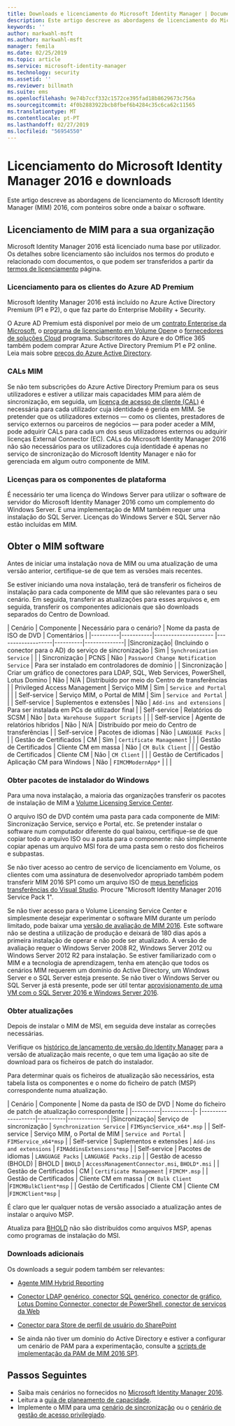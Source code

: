 ```yaml
---
title: Downloads e licenciamento do Microsoft Identity Manager | Documentos da Microsoft
description: Este artigo descreve as abordagens de licenciamento do Microsoft Identity Manager (MIM) 2016, com ponteiros sobre onde a baixar o software.
keywords: ''
author: markwahl-msft
ms.author: markwahl-msft
manager: femila
ms.date: 02/25/2019
ms.topic: article
ms.service: microsoft-identity-manager
ms.technology: security
ms.assetid: ''
ms.reviewer: billmath
ms.suite: ems
ms.openlocfilehash: 9e74b7ccf332c1572ce395fad18b8629673c756a
ms.sourcegitcommit: 4f0b2883922bcb8fbef6b4284c35c6ca62c11565
ms.translationtype: MT
ms.contentlocale: pt-PT
ms.lasthandoff: 02/27/2019
ms.locfileid: "56954550"
---
```

# <a name="microsoft-identity-manager-2016-licensing-and-downloads"></a>Licenciamento do Microsoft Identity Manager 2016 e downloads

Este artigo descreve as abordagens de licenciamento do Microsoft Identity Manager (MIM) 2016, com ponteiros sobre onde a baixar o software.

## <a name="licensing-mim-for-your-organization"></a>Licenciamento de MIM para a sua organização

Microsoft Identity Manager 2016 está licenciado numa base por utilizador.  Os detalhes sobre licenciamento são incluídos nos termos do produto e relacionado com documentos, o que podem ser transferidos a partir da [termos de licenciamento](https://www.microsoft.com/en-us/licensing/product-licensing/products.aspx) página.

### <a name="licensing-for-azure-ad-premium-customers"></a>Licenciamento para os clientes do Azure AD Premium

Microsoft Identity Manager 2016 está incluído no Azure Active Directory Premium (P1 e P2), o que faz parte do Enterprise Mobility + Security.

O Azure AD Premium está disponível por meio de um [contrato Enterprise da Microsoft](https://www.microsoft.com/en-us/licensing/licensing-programs/enterprise.aspx), o [programa de licenciamento em Volume Open](https://www.microsoft.com/en-us/licensing/licensing-programs/open-license.aspx)e o [fornecedores de soluções Cloud](https://go.microsoft.com/fwlink/?LinkId=614968&clcid=0x409) programa. Subscritores do Azure e do Office 365 também podem comprar Azure Active Directory Premium P1 e P2 online.  Leia mais sobre [preços do Azure Active Directory](https://azure.microsoft.com/en-us/pricing/details/active-directory/).

### <a name="mim-cals"></a>CALs MIM

Se não tem subscrições do Azure Active Directory Premium para os seus utilizadores e estiver a utilizar mais capacidades MIM para além de sincronização, em seguida, um [licença de acesso de cliente (CAL)](https://www.microsoft.com/en-us/licensing/product-licensing/client-access-license.aspx) é necessária para cada utilizador cuja identidade é gerida em MIM. Se pretender que os utilizadores externos — como os clientes, prestadores de serviço externos ou parceiros de negócios — para poder aceder a MIM, pode adquirir CALs para cada um dos seus utilizadores externos ou adquirir licenças External Connector (EC). CALs do Microsoft Identity Manager 2016 não são necessários para os utilizadores cuja identidade é apenas no serviço de sincronização do Microsoft Identity Manager e não for gerenciada em algum outro componente de MIM.

### <a name="licenses-for-platform-components"></a>Licenças para os componentes de plataforma

É necessário ter uma licença do Windows Server para utilizar o software de servidor do Microsoft Identity Manager 2016 como um complemento do Windows Server. E uma implementação de MIM também requer uma instalação do SQL Server.  Licenças do Windows Server e SQL Server não estão incluídas em MIM.

## <a name="obtaining-mim-software"></a>Obter o MIM software

Antes de iniciar uma instalação nova de MIM ou uma atualização de uma versão anterior, certifique-se de que tem as versões mais recentes.

Se estiver iniciando uma nova instalação, terá de transferir os ficheiros de instalação para cada componente de MIM que são relevantes para o seu cenário. Em seguida, transferir as atualizações para esses arquivos e, em seguida, transferir os componentes adicionais que são downloads separados do Centro de Download.


| Cenário | Componente | Necessário para o cenário? | Nome da pasta de ISO de DVD | Comentários |
|----------|-----------|---------------------   |-------------------|----------|--------------|
|Sincronização| (Incluindo o conector para o AD) do serviço de sincronização | Sim | `Synchronization Service` | |
| Sincronização | PCNS | Não | `Password Change Notification Service` |  Para ser instalado em controladores de domínio |
| Sincronização | Criar um gráfico de conectores para LDAP, SQL, Web Services, PowerShell, Lotus Domino | Não | N/A | Distribuído por meio do Centro de transferências |
| Privileged Access Management | Serviço MIM | Sim | `Service and Portal` | |
| Self-service | Serviço MIM, o Portal de MIM | Sim | `Service and Portal` | |
| Self-service | Suplementos e extensões | Não | `Add-ins and extensions` | Para ser instalada em PCs de utilizador final |
| Self-service | Relatórios do SCSM | Não | `Data Warehouse Support Scripts` | |
| Self-service | Agente de relatórios híbridos | Não | N/A | Distribuído por meio do Centro de transferências |
| Self-service | Pacotes de idiomas | Não | `LANGUAGE Packs` | |
| Gestão de Certificados | CM | Sim | `Certificate Management` | |
| Gestão de Certificados | Cliente CM em massa | Não | `CM Bulk Client` | |
| Gestão de Certificados | Cliente CM | Não | `CM Client`  | |
| Gestão de Certificados | Aplicação CM para Windows | Não | `FIMCMModernApp*` | | |

### <a name="obtaining-windows-installer-packages"></a>Obter pacotes de instalador do Windows

Para uma nova instalação, a maioria das organizações transferir os pacotes de instalação de MIM a [Volume Licensing Service Center](https://www.microsoft.com/licensing/servicecenter/default.aspx). 


O arquivo ISO de DVD contém uma pasta para cada componente de MIM: Sincronização Service, serviço e Portal, etc. Se pretender instalar o software num computador diferente do qual baixou, certifique-se de que copiar todo o arquivo ISO ou a pasta para o componente: não simplesmente copiar apenas um arquivo MSI fora de uma pasta sem o resto dos ficheiros e subpastas.

Se não tiver acesso ao centro de serviço de licenciamento em Volume, os clientes com uma assinatura de desenvolvedor apropriado também podem transferir MIM 2016 SP1 como um arquivo ISO de [meus benefícios transferências do Visual Studio](https://my.visualstudio.com/Downloads?q=Microsoft%20Identity%20Manager%202016%20with%20Service%20Pack%201&pgroup=).  Procure "Microsoft Identity Manager 2016 Service Pack 1".  

Se não tiver acesso para o Volume Licensing Service Center e simplesmente desejar experimentar o software MIM durante um período limitado, pode baixar uma [versão de avaliação de MIM 2016](https://www.microsoft.com/en-us/download/details.aspx?id=48244). Este software não se destina a utilização de produção e deixará de 180 dias após a primeira instalação de operar e não pode ser atualizado. A versão de avaliação requer o Windows Server 2008 R2, Windows Server 2012 ou Windows Server 2012 R2 para instalação.  Se estiver familiarizado com o MIM e a tecnologia de aprendizagem, tenha em atenção que todos os cenários MIM requerem um domínio do Active Directory, um Windows Server e o SQL Server esteja presente. Se não tiver o Windows Server ou SQL Server já está presente, pode ser útil tentar [aprovisionamento de uma VM com o SQL Server 2016 e Windows Server 2016](https://azure.microsoft.com/en-us/blog/azure-images-sql-server-2016-on-windows-server-2016/).

### <a name="obtaining-updates"></a>Obter atualizações

Depois de instalar o MIM de MSI, em seguida deve instalar as correções necessárias.

Verifique os [histórico de lançamento de versão do Identity Manager](./reference/version-history.md) para a versão de atualização mais recente, o que tem uma ligação ao site de download para os ficheiros de patch do instalador.

Para determinar quais os ficheiros de atualização são necessários, esta tabela lista os componentes e o nome do ficheiro de patch (MSP) correspondente numa atualização.

| Cenário | Componente | Nome da pasta de ISO de DVD | Nome do ficheiro de patch de atualização correspondente |
|----------|-----------|-   |-------------------|----------|--------------|
|Sincronização| Serviço de sincronização | `Synchronization Service` | `FIMSyncService_x64*.msp` |
| Self-service | Serviço MIM, o Portal de MIM | `Service and Portal` | `FIMService_x64*msp` |
| Self-service | Suplementos e extensões | `Add-ins and extensions` | `FIMAddinsExtensions*msp` |
| Self-service | Pacotes de idiomas | `LANGUAGE Packs` | `LANGUAGE Packs.zip` |
| Gestão de acesso (BHOLD) | BHOLD | `BHOLD` | `AccessManagementConnector.msi`, `BHOLD*.msi` |
| Gestão de Certificados | CM |  `Certificate Management` | `FIMCM*.msp` |
| Gestão de Certificados | Cliente CM em massa |  `CM Bulk Client` |`FIMCMBulkClient*msp` |
| Gestão de Certificados | Cliente CM | Cliente CM |`FIMCMClient*msp` |

É claro que ler qualquer notas de versão associado a atualização antes de instalar o arquivo MSP.

Atualiza para [BHOLD](https://www.microsoft.com/en-us/download/details.aspx?id=55950) não são distribuídos como arquivos MSP, apenas como programas de instalação do MSI.

### <a name="additional-downloads"></a>Downloads adicionais

Os downloads a seguir podem também ser relevantes:

- [Agente MIM Hybrid Reporting](https://www.microsoft.com/download/details.aspx?id=55112)

- [Conector LDAP genérico, conector SQL genérico, conector de gráfico, Lotus Domino Connector, conector de PowerShell, conector de serviços da Web](http://go.microsoft.com/fwlink/?LinkId=717495)

- [Conector para Store de perfil de usuário do SharePoint](https://www.microsoft.com/en-us/download/details.aspx?id=41164)

- Se ainda não tiver um domínio do Active Directory e estiver a configurar um cenário de PAM para a experimentação, consulte a [scripts de implementação da PAM de MIM 2016 SP1](sp1-deployment-scripts.md).

## <a name="next-steps"></a>Passos Seguintes

- Saiba mais cenários no fornecidos no [Microsoft Identity Manager 2016](microsoft-identity-manager-2016.md).
- Leitura a [guia de planeamento de capacidade](capacity-planning-guide.md).
- Implemente o MIM para uma [cenário de sincronização](microsoft-identity-manager-deploy.md) ou o [cenário de gestão de acesso privilegiado](./pam/privileged-identity-management-for-active-directory-domain-services.md).

